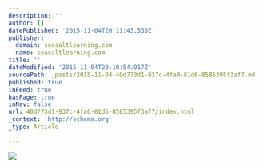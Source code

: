 ```yaml
---
description: ''
author: []
datePublished: '2015-11-04T20:11:43.530Z'
publisher:
  domain: seasaltlearning.com
  name: seasaltlearning.com
title: ''
dateModified: '2015-11-04T20:10:54.917Z'
sourcePath: _posts/2015-11-04-40d773d1-937c-4fa0-81d6-8585395f3af7.md
published: true
inFeed: true
hasPage: true
inNav: false
url: 40d773d1-937c-4fa0-81d6-8585395f3af7/index.html
_context: 'http://schema.org'
_type: Article

---
```

![](http://seasaltlearning.com/wp-content/uploads/2015/10/Seasalt-illustrations-13.jpg)